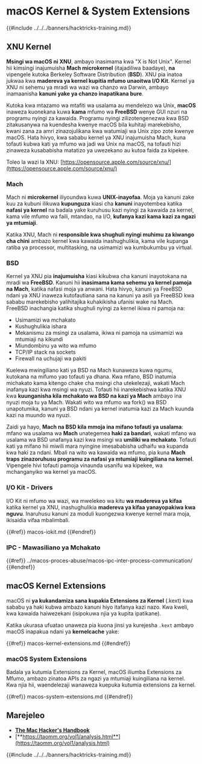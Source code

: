 # macOS Kernel & System Extensions

{{#include ../../../banners/hacktricks-training.md}}

## XNU Kernel

**Msingi wa macOS ni XNU**, ambayo inasimama kwa "X is Not Unix". Kernel hii kimsingi inajumuisha **Mach microkernel** (itajadiliwa baadaye), **na** vipengele kutoka Berkeley Software Distribution (**BSD**). XNU pia inatoa jukwaa kwa **madereva ya kernel kupitia mfumo unaoitwa I/O Kit**. Kernel ya XNU ni sehemu ya mradi wa wazi wa chanzo wa Darwin, ambayo inamaanisha **kanuni yake ya chanzo inapatikana bure**.

Kutoka kwa mtazamo wa mtafiti wa usalama au mendelezo wa Unix, **macOS** inaweza kuonekana kuwa **kama** mfumo wa **FreeBSD** wenye GUI nzuri na programu nyingi za kawaida. Programu nyingi zilizotengenezwa kwa BSD zitakusanywa na kuendesha kwenye macOS bila kuhitaji marekebisho, kwani zana za amri zinazojulikana kwa watumiaji wa Unix zipo zote kwenye macOS. Hata hivyo, kwa sababu kernel ya XNU inajumuisha Mach, kuna tofauti kubwa kati ya mfumo wa jadi wa Unix na macOS, na tofauti hizi zinaweza kusababisha matatizo ya uwezekano au kutoa faida za kipekee.

Toleo la wazi la XNU: [https://opensource.apple.com/source/xnu/](https://opensource.apple.com/source/xnu/)

### Mach

Mach ni **microkernel** iliyoundwa kuwa **UNIX-inayofaa**. Moja ya kanuni zake kuu za kubuni ilikuwa **kupunguza** kiasi cha **kanuni** inayotembea katika **nafasi ya kernel** na badala yake kuruhusu kazi nyingi za kawaida za kernel, kama vile mfumo wa faili, mtandao, na I/O, **kufanya kazi kama kazi za ngazi ya mtumiaji**.

Katika XNU, Mach ni **responsible kwa shughuli nyingi muhimu za kiwango cha chini** ambazo kernel kwa kawaida inashughulikia, kama vile kupanga ratiba ya processor, multitasking, na usimamizi wa kumbukumbu ya virtual.

### BSD

Kernel ya XNU pia **inajumuisha** kiasi kikubwa cha kanuni inayotokana na mradi wa **FreeBSD**. Kanuni hii **inasimama kama sehemu ya kernel pamoja na Mach**, katika nafasi moja ya anwani. Hata hivyo, kanuni ya FreeBSD ndani ya XNU inaweza kutofautiana sana na kanuni ya asili ya FreeBSD kwa sababu marekebisho yalihitajika kuhakikisha ufanisi wake na Mach. FreeBSD inachangia katika shughuli nyingi za kernel ikiwa ni pamoja na:

- Usimamizi wa mchakato
- Kushughulikia ishara
- Mekanismu za msingi za usalama, ikiwa ni pamoja na usimamizi wa mtumiaji na kikundi
- Miundombinu ya wito wa mfumo
- TCP/IP stack na sockets
- Firewall na uchujaji wa pakiti

Kuelewa mwingiliano kati ya BSD na Mach kunaweza kuwa ngumu, kutokana na mifumo yao tofauti ya dhana. Kwa mfano, BSD inatumia michakato kama kitengo chake cha msingi cha utekelezaji, wakati Mach inafanya kazi kwa msingi wa nyuzi. Tofauti hii inarekebishwa katika XNU kwa **kuunganisha kila mchakato wa BSD na kazi ya Mach** ambayo ina nyuzi moja tu ya Mach. Wakati wito wa mfumo wa fork() wa BSD unapotumika, kanuni ya BSD ndani ya kernel inatumia kazi za Mach kuunda kazi na muundo wa nyuzi.

Zaidi ya hayo, **Mach na BSD kila mmoja ina mifano tofauti ya usalama**: mfano wa usalama wa **Mach** unategemea **haki za bandari**, wakati mfano wa usalama wa BSD unafanya kazi kwa msingi wa **umiliki wa mchakato**. Tofauti kati ya mifano hii miwili mara nyingine imesababisha udhaifu wa kupanda kwa haki za ndani. Mbali na wito wa kawaida wa mfumo, pia kuna **Mach traps zinazoruhusu programu za nafasi ya mtumiaji kuingiliana na kernel**. Vipengele hivi tofauti pamoja vinaunda usanifu wa kipekee, wa mchanganyiko wa kernel ya macOS.

### I/O Kit - Drivers

I/O Kit ni mfumo wa wazi, wa mwelekeo wa kitu **wa madereva ya kifaa** katika kernel ya XNU, inashughulikia **madereva ya kifaa yanayopakiwa kwa nguvu**. Inaruhusu kanuni za moduli kuongezwa kwenye kernel mara moja, ikisaidia vifaa mbalimbali.

{{#ref}}
macos-iokit.md
{{#endref}}

### IPC - Mawasiliano ya Mchakato

{{#ref}}
../macos-proces-abuse/macos-ipc-inter-process-communication/
{{#endref}}

## macOS Kernel Extensions

macOS ni **ya kukandamiza sana kupakia Extensions za Kernel** (.kext) kwa sababu ya haki kubwa ambazo kanuni hiyo itafanya kazi nazo. Kwa kweli, kwa kawaida haiwezekani (isipokuwa njia ya kupita ipatikane).

Katika ukurasa ufuatao unaweza pia kuona jinsi ya kurejesha `.kext` ambayo macOS inapakua ndani ya **kernelcache** yake:

{{#ref}}
macos-kernel-extensions.md
{{#endref}}

### macOS System Extensions

Badala ya kutumia Extensions za Kernel, macOS iliumba Extensions za Mfumo, ambazo zinatoa APIs za ngazi ya mtumiaji kuingiliana na kernel. Kwa njia hii, waendelezaji wanaweza kuepuka kutumia extensions za kernel.

{{#ref}}
macos-system-extensions.md
{{#endref}}

## Marejeleo

- [**The Mac Hacker's Handbook**](https://www.amazon.com/-/es/Charlie-Miller-ebook-dp-B004U7MUMU/dp/B004U7MUMU/ref=mt_other?_encoding=UTF8&me=&qid=)
- [**https://taomm.org/vol1/analysis.html**](https://taomm.org/vol1/analysis.html)

{{#include ../../../banners/hacktricks-training.md}}
